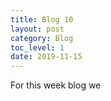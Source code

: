 ```yaml
---
title: Blog 10
layout: post
category: Blog
toc_level: 1
date: 2019-11-15
---
```

For this week blog we
